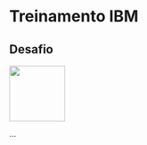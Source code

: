  # Treinamento IBM
 ## Desafio
<img src="https://upload.wikimedia.org/wikipedia/commons/thumb/0/04/MarvelLogo.svg/1920px-MarvelLogo.svg.png" weight="500" height="100">

...
